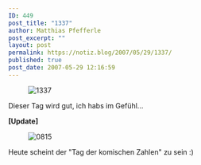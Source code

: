 ```yaml
---
ID: 449
post_title: "1337"
author: Matthias Pfefferle
post_excerpt: ""
layout: post
permalink: https://notiz.blog/2007/05/29/1337/
published: true
post_date: 2007-05-29 12:16:59
---
```

<!-- wp:image {"align":"center"} -->
<figure class="wp-block-image aligncenter"><img src="https://notiz.blog/wp-content/uploads/2007/05/1337.png" alt="1337" /></figure>
<!-- /wp:image -->

<!-- wp:paragraph -->
<p>Dieser Tag wird gut, ich habs im Gefühl...</p>
<!-- /wp:paragraph -->

<!-- wp:paragraph -->
<p><strong>[Update]</strong></p>
<!-- /wp:paragraph -->

<!-- wp:image {"align":"center"} -->
<figure class="wp-block-image aligncenter"><img src="https://notiz.blog/wp-content/uploads/2007/05/0815.png" alt="0815" /></figure>
<!-- /wp:image -->

<!-- wp:paragraph -->
<p>Heute scheint der "Tag der komischen Zahlen" zu sein :)</p>
<!-- /wp:paragraph -->